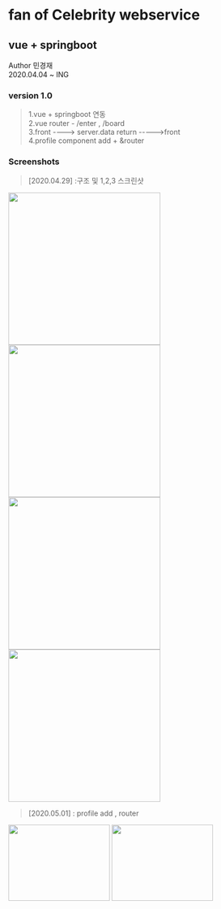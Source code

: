 fan of Celebrity webservice
============ 
vue + springboot
- 
Author 민경재 <br>
2020.04.04 ~ ING <br>

### version 1.0
>1.vue + springboot 연동<br>
>2.vue router - /enter , /board<br>
>3.front ----> server.data return ----->front<br>
>4.profile component add + &router  
### Screenshots
>[2020.04.29] :구조 및 1,2,3 스크린샷 <br>
<div>
    <img width ="300" src = "https://user-images.githubusercontent.com/43604493/80437213-feda0c00-893b-11ea-8085-17004f8fd2e8.JPG">
    <img width ="300" src = "https://user-images.githubusercontent.com/43604493/80437214-ff72a280-893b-11ea-96f0-9a2a3dbce99b.JPG">
</div>
<div>
    <img width ="300" src = "https://user-images.githubusercontent.com/43604493/80437111-bb7f9d80-893b-11ea-8a69-a0b53772e4ca.JPG">
    <img width ="300" src = "https://user-images.githubusercontent.com/43604493/80437113-bcb0ca80-893b-11ea-932e-fabff2ea0c47.JPG">
</div>

>[2020.05.01] : profile add , router<br>
<div>
    <img height="150" width ="200" src = "https://user-images.githubusercontent.com/43604493/80853759-37e0ec00-8c6e-11ea-9357-6a478b1f5107.JPG">
    <img height="150" width ="200" src = "https://user-images.githubusercontent.com/43604493/80853756-36afbf00-8c6e-11ea-80e6-cc745d3dff2c.JPG">
</div>

